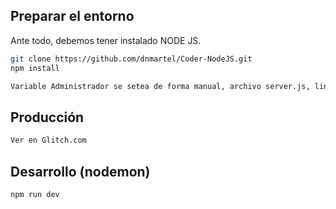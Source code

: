 ## Preparar el entorno

Ante todo, debemos tener instalado NODE JS.

```sh
git clone https://github.com/dnmartel/Coder-NodeJS.git
npm install

Variable Administrador se setea de forma manual, archivo server.js, linea 7, por defecto en TRUE.
```

## Producción

```sh
Ver en Glitch.com
```

## Desarrollo (nodemon)

```sh
npm run dev
```

